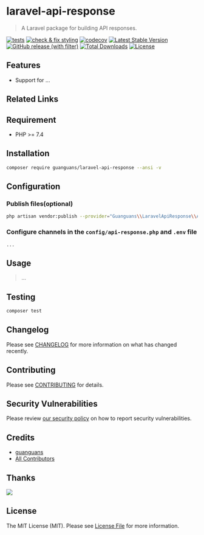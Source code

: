 # laravel-api-response

> A Laravel package for building API responses.

[![tests](https://github.com/guanguans/laravel-api-response/workflows/tests/badge.svg)](https://github.com/guanguans/laravel-api-response/actions)
[![check & fix styling](https://github.com/guanguans/laravel-api-response/workflows/check%20&%20fix%20styling/badge.svg)](https://github.com/guanguans/laravel-api-response/actions)
[![codecov](https://codecov.io/gh/guanguans/laravel-api-response/branch/main/graph/badge.svg?token=URGFAWS6S4)](https://codecov.io/gh/guanguans/laravel-api-response)
[![Latest Stable Version](https://poser.pugx.org/guanguans/laravel-api-response/v)](https://packagist.org/packages/guanguans/laravel-api-response)
[![GitHub release (with filter)](https://img.shields.io/github/v/release/guanguans/laravel-api-response)](https://github.com/guanguans/laravel-api-response/releases)
[![Total Downloads](https://poser.pugx.org/guanguans/laravel-api-response/downloads)](https://packagist.org/packages/guanguans/laravel-api-response)
[![License](https://poser.pugx.org/guanguans/laravel-api-response/license)](https://packagist.org/packages/guanguans/laravel-api-response)

## Features

* Support for ...

## Related Links

## Requirement

* PHP >= 7.4

## Installation

```bash
composer require guanguans/laravel-api-response --ansi -v
```

## Configuration

### Publish files(optional)

```bash
php artisan vendor:publish --provider="Guanguans\\LaravelApiResponse\\ApiResponseServiceProvider" --ansi -v
```

### Configure channels in the `config/api-response.php` and `.env` file

```dotenv
...
```

## Usage

> ...

## Testing

```bash
composer test
```

## Changelog

Please see [CHANGELOG](CHANGELOG.md) for more information on what has changed recently.

## Contributing

Please see [CONTRIBUTING](.github/CONTRIBUTING.md) for details.

## Security Vulnerabilities

Please review [our security policy](../../security/policy) on how to report security vulnerabilities.

## Credits

* [guanguans](https://github.com/guanguans)
* [All Contributors](../../contributors)

## Thanks

[![](https://resources.jetbrains.com/storage/products/company/brand/logos/jb_beam.svg)](https://www.jetbrains.com/?from=https://github.com/guanguans)

## License

The MIT License (MIT). Please see [License File](LICENSE) for more information.
